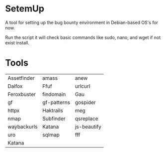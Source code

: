 # SetemUp

A tool for setting up the bug bounty environment in Debian-based OS's for now.

Run the script it will check basic commands like sudo, nano, and wget if not exist install.

# Tools 


|              |              |              |
|--------------|--------------|--------------|
| Assetfinder  | amass        | anew         |  
| Dalfox       | Ffuf         | urlcurl      |            
| Feroxbuster  | findomain    | Gau          |
| gf           | gf-patterns  | gospider     |
| httpx        | Haktrails    | meg          |
| nmap         | Subfinder    | qsreplace    |
| waybackurls  | Katana       | js-beautify  |
| uro          | sqlmap       | fff          | 
| Katana
